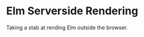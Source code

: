 Elm Serverside Rendering
========================

Taking a stab at rending Elm outside the browser.
